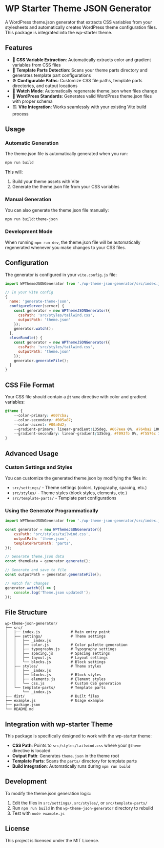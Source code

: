 # WP Starter Theme JSON Generator

A WordPress theme.json generator that extracts CSS variables from your stylesheets and automatically creates WordPress theme configuration files. This package is integrated into the wp-starter theme.

## Features

- 🎨 **CSS Variable Extraction**: Automatically extracts color and gradient variables from CSS files
- 📝 **Template Parts Detection**: Scans your theme parts directory and generates template part configurations
- ⚙️ **Configurable Paths**: Customize CSS file paths, template parts directories, and output locations
- 🔄 **Watch Mode**: Automatically regenerate theme.json when files change
- 🎯 **WordPress Standards**: Generates valid WordPress theme.json files with proper schema
- 🏗️ **Vite Integration**: Works seamlessly with your existing Vite build process

## Usage

### Automatic Generation

The theme.json file is automatically generated when you run:

```bash
npm run build
```

This will:

1. Build your theme assets with Vite
2. Generate the theme.json file from your CSS variables

### Manual Generation

You can also generate the theme.json file manually:

```bash
npm run build:theme-json
```

### Development Mode

When running `npm run dev`, the theme.json file will be automatically regenerated whenever you make changes to your CSS files.

## Configuration

The generator is configured in your `vite.config.js` file:

```javascript
import WPThemeJSONGenerator from './wp-theme-json-generator/src/index.js';

// In your Vite config
{
  name: 'generate-theme-json',
  configureServer(server) {
    const generator = new WPThemeJSONGenerator({
      cssPath: 'src/styles/tailwind.css',
      outputPath: 'theme.json'
    });
    generator.watch();
  },
  closeBundle() {
    const generator = new WPThemeJSONGenerator({
      cssPath: 'src/styles/tailwind.css',
      outputPath: 'theme.json'
    });
    generator.generateFile();
  }
}
```

## CSS File Format

Your CSS file should contain a `@theme` directive with color and gradient variables:

```css
@theme {
	--color-primary: #007cba;
	--color-secondary: #005a87;
	--color-accent: #00a0d2;
	--gradient-primary: linear-gradient(135deg, #667eea 0%, #764ba2 100%);
	--gradient-secondary: linear-gradient(135deg, #f093fb 0%, #f5576c 100%);
}
```

## Advanced Usage

### Custom Settings and Styles

You can customize the generated theme.json by modifying the files in:

- `src/settings/` - Theme settings (colors, typography, spacing, etc.)
- `src/styles/` - Theme styles (block styles, elements, etc.)
- `src/template-parts/` - Template part configurations

### Using the Generator Programmatically

```javascript
import WPThemeJSONGenerator from './wp-theme-json-generator/src/index.js';

const generator = new WPThemeJSONGenerator({
	cssPath: 'src/styles/tailwind.css',
	outputPath: 'theme.json',
	templatePartsPath: 'parts',
});

// Generate theme.json data
const themeData = generator.generate();

// Generate and save to file
const outputPath = generator.generateFile();

// Watch for changes
generator.watch(() => {
	console.log('Theme.json updated!');
});
```

## File Structure

```
wp-theme-json-generator/
├── src/
│   ├── index.js              # Main entry point
│   ├── settings/             # Theme settings
│   │   ├── _index.js
│   │   ├── color.js          # Color palette generation
│   │   ├── typography.js     # Typography settings
│   │   ├── spacing.js        # Spacing settings
│   │   ├── layout.js         # Layout settings
│   │   └── blocks.js         # Block settings
│   ├── styles/               # Theme styles
│   │   ├── _index.js
│   │   ├── blocks.js         # Block styles
│   │   ├── elements.js       # Element styles
│   │   └── css.js            # Custom CSS generation
│   └── template-parts/       # Template parts
│       └── _index.js
├── dist/                     # Built files
├── example.js                # Usage example
├── package.json
└── README.md
```

## Integration with wp-starter Theme

This package is specifically designed to work with the wp-starter theme:

- **CSS Path**: Points to `src/styles/tailwind.css` where your `@theme` directive is located
- **Output Path**: Generates `theme.json` in the theme root
- **Template Parts**: Scans the `parts/` directory for template parts
- **Build Integration**: Automatically runs during `npm run build`

## Development

To modify the theme.json generation logic:

1. Edit the files in `src/settings/`, `src/styles/`, or `src/template-parts/`
2. Run `npm run build` in the `wp-theme-json-generator` directory to rebuild
3. Test with `node example.js`

## License

This project is licensed under the MIT License.
